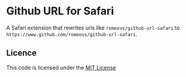 # Github URL for Safari

A Safari extension that rewrites urls like `romeovs/github-url-safari` to
`https://www.github.com/romeovs/github-url-safari`.

## Licence
This code is licensed under the [MIT License][2]

[1]: https://github.com/romeovs/github-url-safari/releases
[2]: https://github.com/romeovs/github-url-safari/blob/master/LICENCE
